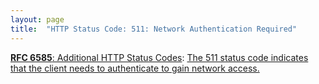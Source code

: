 ```yaml
---
layout: page
title:  "HTTP Status Code: 511: Network Authentication Required"
---
```


[**RFC 6585**: Additional HTTP Status Codes](/specs/IETF/RFC/6585 "This document specifies additional HyperText Transfer Protocol (HTTP) status codes for a variety of common situations."): [The 511 status code indicates that the client needs to authenticate to gain network access.]()

